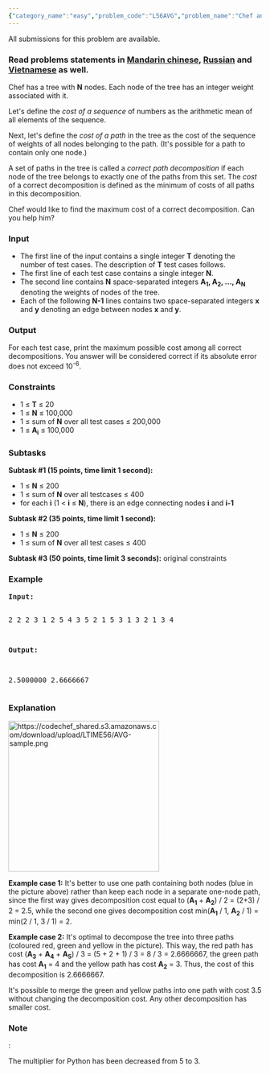 ```yaml
---
{"category_name":"easy","problem_code":"L56AVG","problem_name":"Chef and Average on a Tree","languages_supported":{"0":"C","1":"CPP14","2":"JAVA","3":"PYTH","4":"PYTH 3.5","5":"PYPY","6":"CS2","7":"PAS fpc","8":"PAS gpc","9":"RUBY","10":"PHP","11":"GO","12":"NODEJS","13":"HASK","14":"rust","15":"SCALA","16":"swift","17":"D","18":"PERL","19":"FORT","20":"WSPC","21":"ADA","22":"CAML","23":"ICK","24":"BF","25":"ASM","26":"CLPS","27":"PRLG","28":"ICON","29":"SCM qobi","30":"PIKE","31":"ST","32":"NICE","33":"LUA","34":"BASH","35":"NEM","36":"LISP sbcl","37":"LISP clisp","38":"SCM guile","39":"JS","40":"ERL","41":"TCL","42":"kotlin","43":"PERL6","44":"TEXT","45":"SCM chicken","46":"CLOJ","47":"COB","48":"FS"},"max_timelimit":"1 - 3","source_sizelimit":50000,"problem_author":"kefaa","problem_tester":"mgch","date_added":"18-01-2018","tags":{"0":"binary","1":"easy","2":"kefaa","3":"ltime56","4":"taran_1407","5":"tree"},"editorial_url":"https://discuss.codechef.com/problems/L56AVG","time":{"view_start_date":1517073000,"submit_start_date":1517073000,"visible_start_date":1517073000,"end_date":1735669800},"is_direct_submittable":false,"layout":"problem"}
---
```

<span class="solution-visible-txt">All submissions for this problem are available.</span><h3>Read problems statements in <a target="_blank" 
href="http://www.codechef.com/download/translated/LTIME56/mandarin/L56AVG.pdf">Mandarin chinese</a>, <a target="_blank" 
href="http://www.codechef.com/download/translated/LTIME56/russian/L56AVG.pdf">Russian</a> and <a target="_blank" 
href="http://www.codechef.com/download/translated/LTIME56/vietnamese/L56AVG.pdf">Vietnamese</a> as well.</h3>

<p>Chef has a tree with <b>N</b> nodes. Each node of the tree has an integer weight associated with it.</p>

<p>Let's define the <i>cost of a sequence</i> of numbers as the arithmetic mean of all elements of the sequence.</p>

<p>Next, let's define the <i>cost of a path</i> in the tree as the cost of the sequence of weights of all nodes belonging to the path. (It's possible for a path to contain only one node.)</p>

<p>A set of paths in the tree is called a <i>correct path decomposition</i> if each node of the tree belongs to exactly one of the paths from this set. The <i>cost</i> of a correct decomposition is defined as the minimum of costs of all paths in this decomposition.</p>

<p>Chef would like to find the maximum cost of a correct decomposition. Can you help him?</p>

<h3>Input</h3>
<ul>
<li>The first line of the input contains a single integer <b>T</b> denoting the number of test cases. The description of <b>T</b> test cases follows.</li>
<li>The first line of each test case contains a single integer <b>N</b>.</li>
<li>The second line contains <b>N</b> space-separated integers <b>A<sub>1</sub>, A<sub>2</sub>, ..., A<sub>N</sub></b> denoting the weights of nodes of the tree.</li>
<li>Each of the following <b>N-1</b> lines contains two space-separated integers <b>x</b> and <b>y</b> denoting an edge between nodes <b>x</b> and <b>y</b>.</li>
</ul>

<h3>Output</h3>
<p>For each test case, print the maximum possible cost among all correct decompositions. You answer will be considered correct if its absolute error does not exceed 10<sup>-6</sup>.</p>

<h3>Constraints</h3>
<ul>
<li>1 ≤ <b>T</b> ≤ 20</li>
<li>1 ≤ <b>N</b> ≤ 100,000</li>
<li>1 ≤ sum of <b>N</b> over all test cases ≤ 200,000</li>
<li>1 ≤ <b>A<sub>i</sub></b> ≤ 100,000</li>
</ul>

<h3>Subtasks</h3>

<p>
<b>Subtask #1 (15 points, time limit 1 second):</b>
<ul>
<li>1 ≤ <b>N</b> ≤ 200</li>
<li>1 ≤ sum of <b>N</b> over all testcases ≤ 400 </li>
<li>for each <b>i</b> (1 &lt; <b>i</b> ≤ <b>N</b>), there is an edge connecting nodes <b>i</b> and <b>i-1</b></li>
</ul>
</p>

<p>
<b>Subtask #2 (35 points, time limit 1 second):</b>
<ul>
<li>1 ≤ <b>N</b> ≤ 200</li>
<li>1 ≤ sum of <b>N</b> over all test cases ≤ 400</li>
</ul>
</p>

<p>
<b>Subtask #3 (50 points, time limit 3 seconds):</b> original constraints
</p>

<h3>Example</h3>
<pre><b>Input:</b>
	
2
2
2 3
1 2
5
4 3 5 2 1
5 3
1 3
2 1
3 4

<b>Output:</b>

2.5000000
2.6666667
</pre>

<h3> Explanation </h3>

<img src="https://codechef_shared.s3.amazonaws.com/download/upload/LTIME56/AVG-sample.png" alt="https://codechef_shared.s3.amazonaws.com/download/upload/LTIME56/AVG-sample.png" height="300"/>

<p><b>Example case 1:</b> It's better to use one path containing both nodes (blue in the picture above) rather than keep each node in a separate one-node path, since the first way gives decomposition cost equal to (<b>A<sub>1</sub></b> + <b>A<sub>2</sub></b>) / 2 = (2+3) / 2 = 2.5, while the second one gives decomposition cost min(<b>A<sub>1</sub></b> / 1, <b>A<sub>2</sub></b> / 1) = min(2 / 1, 3 / 1) = 2.</p>

<p><b>Example case 2:</b> It's optimal to decompose the tree into three paths (coloured red, green and yellow in the picture). This way, the red path has cost (<b>A<sub>3</sub></b> + <b>A<sub>4</sub></b> + <b>A<sub>5</sub></b>) / 3 = (5 + 2 + 1) / 3 = 8 / 3 = 2.6666667, the green path has cost <b>A<sub>1</sub></b> = 4 and the yellow path has cost <b>A<sub>2</sub></b> = 3. Thus, the cost of this decomposition is 2.6666667.</p>

<p>It's possible to merge the green and yellow paths into one path with cost 3.5 without changing the decomposition cost. Any other decomposition has smaller cost.</p>

<h3>Note</h3>: <p>The multiplier for Python has been decreased from 5 to 3.</p>